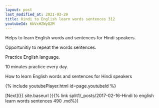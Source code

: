 ```yaml
---
layout: post
last_modified_at: 2021-03-29
title: Hindi to English learn words sentences 312 
youtubeId: 6bVxHZWyQ2M
---
```

 
 
Helps to learn English words and sentences for Hindi speakers.

Opportunitiy to repeat the words sentences. 

Practice English language. 
 
10 minutes practice every day. 
 
How to learn English words and sentences for Hindi speakers 
 
{% include youtubePlayer.html id=page.youtubeId %}
 
 
[Next]({{ site.baseurl }}{% link  split1/_posts/2017-02-16-Hindi to english learn words sentences 490 .md%})
 
